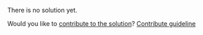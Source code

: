 
There is no solution yet.

Would you like to [contribute to the solution](https://github.com/BFEdev/BFE.dev-solutions/blob/main/react-quiz/useeffect-iii_en.md)? [Contribute guideline](https://github.com/BFEdev/BFE.dev-solutions#how-to-contribute)
